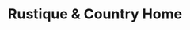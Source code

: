---
title: "Rustique & Country Home"
url: /cheltenham/rustique-and-country-home/
shop: interior decoration
---